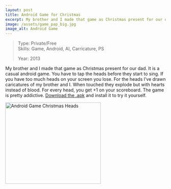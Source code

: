 ```yaml
---
layout: post
title: Android Game for Christmas
excerpt: My brother and I made that game as Christmas present for our dad
image: /assets/game_pap_big.jpg
image_alt: Android Game
---
```


<blockquote>Type: Private/Free<br />
Skills: Game, Android, AI, Carricature, PS</p>
<p>Year: 2013</p></blockquote>
<p>My brother and I made that game as Christmas present for our dad. It is a casual android game. You have to tap the heads before they start to sing. If you have too much heads on your screen you lose. For the heads I’ve drawn caricatures of my brother and I. When touched they explode but with hearts instead of blood. For every head, you get +1 on your scoreboard. The game is pretty addictive. <a href="http://blog.thibaultjanbeyer.com/data/stuff/game_christmas.apk" target="_blank">Download the .apk</a> and install it to try it yourself.</p>
<p><a href="http://blog.thibaultjanbeyer.com/data/stuff/game_christmas.apk"><img class="alignnone wp-image-1066 size-medium" src="{{ site.baseurl }}/assets/game_pap_big-300x256.jpg" alt="Android Game Christmas Heads" width="300" height="256" /></a></p>
